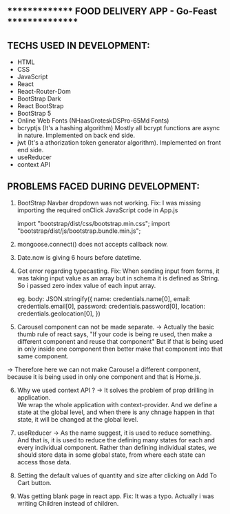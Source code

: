 ************* FOOD DELIVERY APP - Go-Feast **************
----------------------------------------------------------------------------------

TECHS USED IN DEVELOPMENT:
--------------------------

+ HTML
+ CSS
+ JavaScript
+ React
+ React-Router-Dom
+ BootStrap Dark
+ React BootStrap
+ BootStrap 5
+ Online Web Fonts (NHaasGroteskDSPro-65Md Fonts)
+ bcryptjs (It's a hashing algorithm) Mostly all bcrypt functions are async in nature. Implemented on back end side.
+ jwt (It's a athorization token generator algorithm). Implemented on front end side.
+ useReducer
+ context API


PROBLEMS FACED DURING DEVELOPMENT: 
----------------------------------

1. BootStrap Navbar dropdown was not working.
Fix: I was missing importing the required onClick JavaScript code in App.js

	 import "bootstrap/dist/css/bootstrap.min.css";
	 import "bootstrap/dist/js/bootstrap.bundle.min.js";
 
 2. mongoose.connect() does not accepts callback now.
 3. Date.now is giving 6 hours before datetime.
 
 4. Got error regarding typecasting. 
 Fix: When sending input from forms, it was taking input value as an array but in schema it is defined as
      String. So i passed zero index value of each input array.
	  
	  eg. body: JSON.stringify({
                name: credentials.name[0],
                email: credentials.email[0],
                password: credentials.password[0],
                location: credentials.geolocation[0],
            })
		
5. Carousel component can not be made separate. 
-> Actually the basic thumb rule of react says, "If your code is being re used, then make a different
   component and reuse that component" But if that is being used in only inside one component then 
   better make that component into that same component.
  
-> Therefore here we can not make Carousel a different component, because it is being used in only one component and that is Home.js.  
			
			
6. Why we used context API ?
-> It solves the problem of prop drilling in application.	
   We wrap the whole application with context-provider. And we define a state at the global level, and when there is any chnage happen in that
   state, it will be changed at the global level.
   
7. useReducer -> As the name suggest, it is used to reduce something. And that is, it is used to reduce the defining many states for each and every individual component.
				 Rather than defining individual states, we should store data in some global state, from where each state can access those data.
   
8. Setting the default values of quantity and size after clicking on Add To Cart button.
9. Was getting blank page in react app.
Fix: It was a typo. Actually i was writing Children instead of children.   
